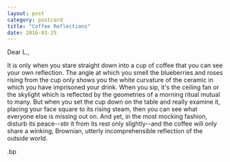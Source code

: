 ```yaml
---
layout: post
category: postcard
title: "Coffee Reflections"
date: 2016-03-25
---
```


Dear L.,

It is only when you stare straight down into a cup of coffee that you can see your own reflection. The angle at which you smell the blueberries and roses rising from the cup only shows you the white curvature of the ceramic in which you have imprisoned your drink. When you sip, it's the ceiling fan or the skylight which is reflected by the geometries of a morning ritual mutual to many. But when you set the cup down on the table and really examine it, placing your face square to its rising steam, then you can see what everyone else is missing out on. And yet, in the most mocking fashion, disturb its peace--stir it from its rest only slightly--and the coffee will only share a winking, Brownian, utterly incomprehensible reflection of the outside world. 

.bp
